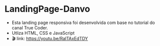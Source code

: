 # LandingPage-Danvo
- Esta landing page responsiva foi desenvolvida com base no tutorial do canal True Coder.
- Utliza HTML, CSS e JavaScript
- 🎬 link: https://youtu.be/RaITAxEdTDY
